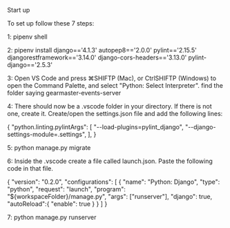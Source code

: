 
Start up

To set up follow these 7 steps:

1: pipenv shell

2: pipenv install django=='4.1.3' autopep8=='2.0.0' pylint=='2.15.5' djangorestframework=='3.14.0' django-cors-headers=='3.13.0' pylint-django=='2.5.3'

3: Open VS Code and press ⌘SHIFTP (Mac), or CtrlSHIFTP (Windows) to open the Command Palette, and select "Python: Select Interpreter".
find the folder saying gearmaster-events-server

4: There should now be a .vscode folder in your directory. If there is not one, create it. Create/open the settings.json file and add the following lines:

{
    "python.linting.pylintArgs": [
        "--load-plugins=pylint_django",
        "--django-settings-module=<folder name>.settings",
    ],
}

5: python manage.py migrate

6: Inside the .vscode create a file called launch.json. Paste the following code in that file.

{
    "version": "0.2.0",
    "configurations": [
        {
            "name": "Python: Django",
            "type": "python",
            "request": "launch",
            "program": "${workspaceFolder}/manage.py",
            "args": ["runserver"],
            "django": true,
            "autoReload":{
                "enable": true
            }
        }
    ]
}

7: python manage.py runserver

